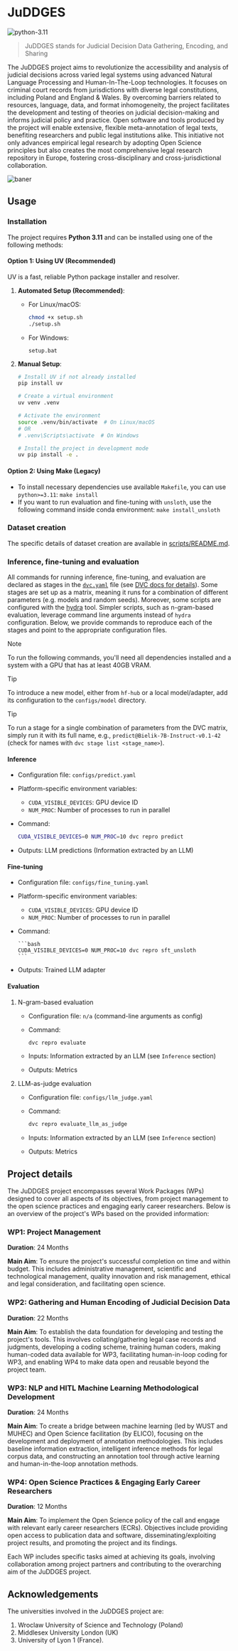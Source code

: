 # JuDDGES

![python-3.11](https://img.shields.io/badge/Python-3.11-blue)

<!-- WARNING: THIS FILE WAS AUTOGENERATED! DO NOT EDIT! -->

> JuDDGES stands for Judicial Decision Data Gathering, Encoding, and
> Sharing

The JuDDGES project aims to revolutionize the accessibility and analysis
of judicial decisions across varied legal systems using advanced Natural
Language Processing and Human-In-The-Loop technologies. It focuses on
criminal court records from jurisdictions with diverse legal
constitutions, including Poland and England & Wales. By overcoming
barriers related to resources, language, data, and format inhomogeneity,
the project facilitates the development and testing of theories on
judicial decision-making and informs judicial policy and practice. Open
software and tools produced by the project will enable extensive,
flexible meta-annotation of legal texts, benefiting researchers and
public legal institutions alike. This initiative not only advances
empirical legal research by adopting Open Science principles but also
creates the most comprehensive legal research repository in Europe,
fostering cross-disciplinary and cross-jurisdictional collaboration.

![baner](https://raw.githubusercontent.com/pwr-ai/JuDDGES/bffb1d75ba7c78f101fc94bd9086499886b2c128/nbs/images/baner.png)

## Usage

### Installation

The project requires **Python 3.11** and can be installed using one of the following methods:

#### Option 1: Using UV (Recommended)

UV is a fast, reliable Python package installer and resolver.

1. **Automated Setup (Recommended)**:
   - For Linux/macOS:

     ```bash
     chmod +x setup.sh
     ./setup.sh
     ```

   - For Windows:

     ```
     setup.bat
     ```

2. **Manual Setup**:

   ```bash
   # Install UV if not already installed
   pip install uv

   # Create a virtual environment
   uv venv .venv

   # Activate the environment
   source .venv/bin/activate  # On Linux/macOS
   # OR
   # .venv\Scripts\activate  # On Windows

   # Install the project in development mode
   uv pip install -e .
   ```

#### Option 2: Using Make (Legacy)

- To install necessary dependencies use available `Makefile`, you can
  use `python>=3.11`: `make install`
- If you want to run evaluation and fine-tuning with `unsloth`, use the
  following command inside conda environment:
  `make install_unsloth`

### Dataset creation

The specific details of dataset creation are available in
[scripts/README.md](scripts/README.md).

### Inference, fine-tuning and evaluation

All commands for running inference, fine-tuning, and evaluation are declared as stages in the [`dvc.yaml`](dvc.yaml) file (see [DVC docs for details](https://dvc.org/doc/user-guide)).
Some stages are set up as a matrix, meaning it runs for a combination of different parameters (e.g. models and random seeds).
Moreover, some scripts are configured with the [hydra](https://github.com/facebookresearch/hydra) tool.
Simpler scripts, such as n-gram-based evaluation, leverage command line arguments instead of `hydra` configuration.
Below, we provide commands to reproduce each of the stages and point to the appropriate configuration files.

> [!NOTE]
> To run the following commands, you'll need all dependencies installed and a system with a GPU that has at least 40GB VRAM.

> [!TIP]
> To introduce a new model, either from `hf-hub` or a local model/adapter, add its configuration to the `configs/model` directory.

> [!TIP]
> To run a stage for a single combination of parameters from the DVC matrix, simply run it with its full name, e.g., `predict@Bielik-7B-Instruct-v0.1-42` (check for names with `dvc stage list <stage_name>`).

#### Inference

- Configuration file: `configs/predict.yaml`
- Platform-specific environment variables:
  - `CUDA_VISIBLE_DEVICES`: GPU device ID
  - `NUM_PROC`: Number of processes to run in parallel
- Command:

    ```bash
    CUDA_VISIBLE_DEVICES=0 NUM_PROC=10 dvc repro predict
    ```

- Outputs: LLM predictions (Information extracted by an LLM)

#### Fine-tuning

- Configuration file: `configs/fine_tuning.yaml`
- Platform-specific environment variables:
  - `CUDA_VISIBLE_DEVICES`: GPU device ID
  - `NUM_PROC`: Number of processes to run in parallel
- Command:

      ```bash
      CUDA_VISIBLE_DEVICES=0 NUM_PROC=10 dvc repro sft_unsloth
      ```

- Outputs: Trained LLM adapter

#### Evaluation

1. N-gram-based evaluation
   - Configuration file: `n/a` (command-line arguments as config)
   - Command:

      ```bash
      dvc repro evaluate
      ```

   - Inputs: Information extracted by an LLM (see `Inference` section)
   - Outputs: Metrics

2. LLM-as-judge evaluation
   - Configuration file: `configs/llm_judge.yaml`
   - Command:

      ```bash
      dvc repro evaluate_llm_as_judge
      ```

   - Inputs: Information extracted by an LLM (see `Inference` section)
   - Outputs: Metrics

## Project details

The JuDDGES project encompasses several Work Packages (WPs) designed to
cover all aspects of its objectives, from project management to the open
science practices and engaging early career researchers. Below is an
overview of the project's WPs based on the provided information:

### WP1: Project Management

**Duration**: 24 Months

**Main Aim**: To ensure the project's successful completion on time and
within budget. This includes administrative management, scientific and
technological management, quality innovation and risk management,
ethical and legal consideration, and facilitating open science.

### WP2: Gathering and Human Encoding of Judicial Decision Data

**Duration**: 22 Months

**Main Aim**: To establish the data foundation for developing and
testing the project's tools. This involves collating/gathering legal
case records and judgments, developing a coding scheme, training human
coders, making human-coded data available for WP3, facilitating
human-in-loop coding for WP3, and enabling WP4 to make data open and
reusable beyond the project team.

### WP3: NLP and HITL Machine Learning Methodological Development

**Duration**: 24 Months

**Main Aim**: To create a bridge between machine learning (led by WUST
and MUHEC) and Open Science facilitation (by ELICO), focusing on the
development and deployment of annotation methodologies. This includes
baseline information extraction, intelligent inference methods for legal
corpus data, and constructing an annotation tool through active learning
and human-in-the-loop annotation methods.

### WP4: Open Science Practices & Engaging Early Career Researchers

**Duration**: 12 Months

**Main Aim**: To implement the Open Science policy of the call and
engage with relevant early career researchers (ECRs). Objectives include
providing open access to publication data and software,
disseminating/exploiting project results, and promoting the project and
its findings.

Each WP includes specific tasks aimed at achieving its goals, involving
collaboration among project partners and contributing to the overarching
aim of the JuDDGES project​​.

## Acknowledgements

The universities involved in the JuDDGES project are:

1. Wroclaw University of Science and Technology (Poland)
2. Middlesex University London (UK)
3. University of Lyon 1 (France)​​.
